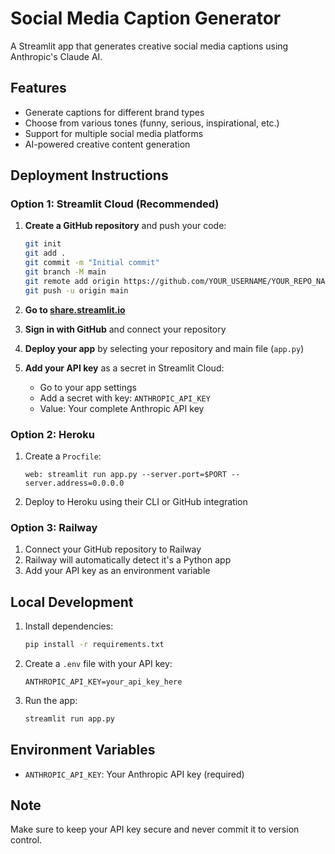 # Social Media Caption Generator

A Streamlit app that generates creative social media captions using Anthropic's Claude AI.

## Features
- Generate captions for different brand types
- Choose from various tones (funny, serious, inspirational, etc.)
- Support for multiple social media platforms
- AI-powered creative content generation

## Deployment Instructions

### Option 1: Streamlit Cloud (Recommended)

1. **Create a GitHub repository** and push your code:
   ```bash
   git init
   git add .
   git commit -m "Initial commit"
   git branch -M main
   git remote add origin https://github.com/YOUR_USERNAME/YOUR_REPO_NAME.git
   git push -u origin main
   ```

2. **Go to [share.streamlit.io](https://share.streamlit.io)**

3. **Sign in with GitHub** and connect your repository

4. **Deploy your app** by selecting your repository and main file (`app.py`)

5. **Add your API key** as a secret in Streamlit Cloud:
   - Go to your app settings
   - Add a secret with key: `ANTHROPIC_API_KEY`
   - Value: Your complete Anthropic API key

### Option 2: Heroku

1. Create a `Procfile`:
   ```
   web: streamlit run app.py --server.port=$PORT --server.address=0.0.0.0
   ```

2. Deploy to Heroku using their CLI or GitHub integration

### Option 3: Railway

1. Connect your GitHub repository to Railway
2. Railway will automatically detect it's a Python app
3. Add your API key as an environment variable

## Local Development

1. Install dependencies:
   ```bash
   pip install -r requirements.txt
   ```

2. Create a `.env` file with your API key:
   ```
   ANTHROPIC_API_KEY=your_api_key_here
   ```

3. Run the app:
   ```bash
   streamlit run app.py
   ```

## Environment Variables

- `ANTHROPIC_API_KEY`: Your Anthropic API key (required)

## Note
Make sure to keep your API key secure and never commit it to version control. 